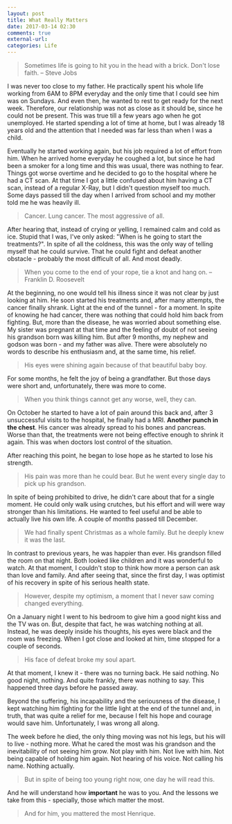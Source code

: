 ```yaml
---
layout: post
title: What Really Matters
date: 2017-03-14 02:30
comments: true
external-url:
categories: Life
---
```


> Sometimes life is going to hit you in the head with a brick. Don't lose faith. – Steve Jobs

I was never too close to my father. He practically spent his whole life working from 6AM to 8PM everyday and the only time that I could see him was on Sundays. And even then, he wanted to rest to get ready for the next week. Therefore, our relationship was not as close as it should be, since he could not be present. This was true till a few years ago when he got unemployed. He started spending a lot of time at home, but I was already 18 years old and the attention that I needed was far less than when I was a child.

Eventually he started working again, but his job required a lot of effort from him. When he arrived home everyday he coughed a lot, but since he had been a smoker for a long time and this was usual, there was nothing to fear. Things got worse overtime and he decided to go to the hospital where he had a CT scan. At that time I got a little confused about him having a CT scan, instead of a regular X-Ray, but I didn't question myself too much. Some days passed till the day when I arrived from school and my mother told me he was heavily ill.

> Cancer. Lung cancer. The most aggressive of all.

After hearing that, instead of crying or yelling, I remained calm and cold as ice. Stupid that I was, I've only asked: "When is he going to start the treatments?". In spite of all the coldness, this was the only way of telling myself that he could survive. That he could fight and defeat another obstacle - probably the most difficult of all. And most deadly.

> When you come to the end of your rope, tie a knot and hang on. – Franklin D. Roosevelt

At the beginning, no one would tell his illness since it was not clear by just looking at him. He soon started his treatments and, after many attempts, the cancer finally shrank. Light at the end of the tunnel - for a moment. In spite of knowing he had cancer, there was nothing that could hold him back from fighting. But, more than the disease, he was worried about something else. My sister was pregnant at that time and the feeling of doubt of not seeing his grandson born was killing him. But after 9 months, my nephew and godson was born - and my father was alive. There were absolutely no words to describe his enthusiasm and, at the same time, his relief. 

> His eyes were shining again because of that beautiful baby boy.

For some months, he felt the joy of being a grandfather. But those days were short and, unfortunately, there was more to come.

> When you think things cannot get any worse, well, they can. 

On October he started to have a lot of pain around this back and, after 3 unsuccessful visits to the hospital, he finally had a MRI. **Another punch in the chest**. His cancer was already spread to his bones and pancreas. Worse than that, the treatments were not being effective enough to shrink it again. This was when doctors lost control of the situation. 

After reaching this point, he began to lose hope as he started to lose his strength. 

> His pain was more than he could bear. But he went every single day to pick up his grandson.

In spite of being prohibited to drive, he didn't care about that for a single moment. He could only walk using crutches, but his effort and will were way stronger than his limitations. He wanted to feel useful and be able to actually live his own life. A couple of months passed till December.

> We had finally spent Christmas as a whole family. But he deeply knew it was the last.

In contrast to previous years, he was happier than ever. His grandson filled the room on that night. Both looked like children and it was wonderful to watch. At that moment, I couldn't stop to think how more a person can ask than love and family. And after seeing that, since the first day, I was optimist of his recovery in spite of his serious health state.

> However, despite my optimism, a moment that I never saw coming changed everything. 

On a January night I went to his bedroom to give him a good night kiss and the TV was on. But, despite that fact, he was watching nothing at all. Instead, he was deeply inside his thoughts, his eyes were black and the room was freezing. When I got close and looked at him, time stopped for a couple of seconds.

> His face of defeat broke my soul apart.

At that moment, I knew it - there was no turning back. He said nothing. No good night, nothing. And quite frankly, there was nothing to say. This happened three days before he passed away.

Beyond the suffering, his incapability and the seriousness of the disease, I kept watching him fighting for the little light at the end of the tunnel and, in truth, that was quite a relief for me, because I felt his hope and courage would save him. Unfortunately, I was wrong all along.

The week before he died, the only thing moving was not his legs, but his will to live - nothing more. What he cared the most was his grandson and the inevitability of not seeing him grow. Not play with him. Not live with him. Not being capable of holding him again. Not hearing of his voice. Not calling his name. Nothing actually.

> But in spite of being too young right now, one day he will read this.

And he will understand how **important** he was to you. And the lessons we take from this - specially, those which matter the most. 

> And for him, you mattered the most Henrique.
